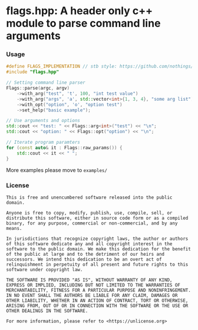 # flags.hpp: A header only c++ module to parse command line arguments


### Usage

```c++
#define FLAGS_IMPLEMENTATION // stb style: https://github.com/nothings/stb
#include "flags.hpp"

// Setting command line parser 
Flags::parse(argc, argv)
    ->with_arg("test", 't', 100, "int test value")
    ->with_arg("args", 'a', std::vector<int>{1, 3, 4}, "some arg list")
    ->with_opt("option", 'o', "option test")
    ->set_help("basic example");

// Use arguments and options
std::cout << "test: " << Flags::arg<int>("test") << "\n";
std::cout << "option: " << Flags::opt("option") << "\n";

// Iterate program paramters
for (const auto& it : Flags::raw_params()) {
    std::cout << it << " ";
}
```

More examples please move to `examples/`


### License

    This is free and unencumbered software released into the public domain.

    Anyone is free to copy, modify, publish, use, compile, sell, or
    distribute this software, either in source code form or as a compiled
    binary, for any purpose, commercial or non-commercial, and by any
    means.

    In jurisdictions that recognize copyright laws, the author or authors
    of this software dedicate any and all copyright interest in the
    software to the public domain. We make this dedication for the benefit
    of the public at large and to the detriment of our heirs and
    successors. We intend this dedication to be an overt act of
    relinquishment in perpetuity of all present and future rights to this
    software under copyright law.

    THE SOFTWARE IS PROVIDED "AS IS", WITHOUT WARRANTY OF ANY KIND,
    EXPRESS OR IMPLIED, INCLUDING BUT NOT LIMITED TO THE WARRANTIES OF
    MERCHANTABILITY, FITNESS FOR A PARTICULAR PURPOSE AND NONINFRINGEMENT.
    IN NO EVENT SHALL THE AUTHORS BE LIABLE FOR ANY CLAIM, DAMAGES OR
    OTHER LIABILITY, WHETHER IN AN ACTION OF CONTRACT, TORT OR OTHERWISE,
    ARISING FROM, OUT OF OR IN CONNECTION WITH THE SOFTWARE OR THE USE OR
    OTHER DEALINGS IN THE SOFTWARE.

    For more information, please refer to <https://unlicense.org>
